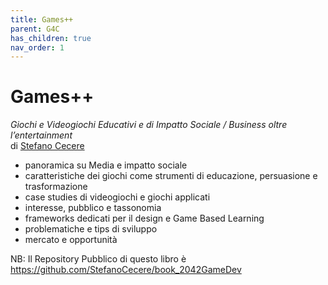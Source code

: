 ```yaml
---
title: Games++
parent: G4C
has_children: true
nav_order: 1
---
```


# Games++
*Giochi e Videogiochi Educativi e di Impatto Sociale / Business oltre l’entertainment*  
di [Stefano Cecere](https://github.com/StefanoCecere)

- panoramica su Media e impatto sociale
- caratteristiche dei giochi come strumenti di educazione, persuasione e trasformazione
- case studies di videogiochi e giochi applicati
- interesse, pubblico e tassonomia
- frameworks dedicati per il design e Game Based Learning
- problematiche e tips di sviluppo
- mercato e opportunità

NB: Il Repository Pubblico di questo libro è
<https://github.com/StefanoCecere/book_2042GameDev>
